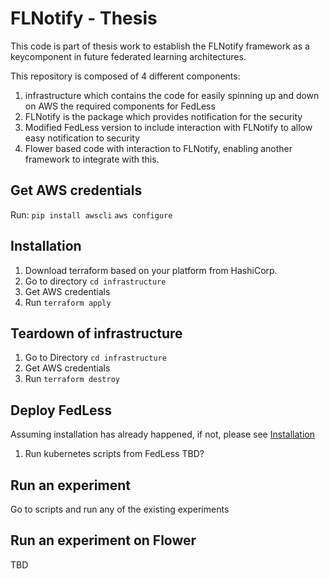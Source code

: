 # FLNotify - Thesis

This code is part of thesis work to establish the FLNotify framework as a keycomponent in future federated learning architectures.

This repository is composed of 4 different components:
1. infrastructure which contains the code for easily spinning up and down on AWS the required components for FedLess
1. FLNotify is the package which provides notification for the security
1. Modified FedLess version to include interaction with FLNotify to allow easy notification to security
1. Flower based code with interaction to FLNotify, enabling another framework to integrate with this.


## Get AWS credentials

Run:
`pip install awscli`
`aws configure`

## Installation

1. Download terraform based on your platform from HashiCorp.
1. Go to directory `cd infrastructure`
1. Get AWS credentials
1. Run `terraform apply`

## Teardown of infrastructure

1. Go to Directory `cd infrastructure`
1. Get AWS credentials
1. Run `terraform destroy`

## Deploy FedLess

Assuming installation has already happened, if not, please see [Installation](#Installation)

1. Run kubernetes scripts from FedLess TBD?


## Run an experiment

Go to scripts and run any of the existing experiments

## Run an experiment on Flower

TBD
